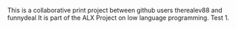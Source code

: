This is a collaborative print project between github users
therealev88 and funnydeal
It is part of the ALX Project on low language programming.
Test 1.
